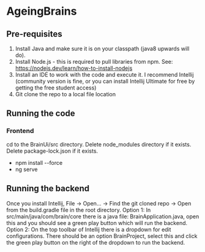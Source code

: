 # AgeingBrains
## Pre-requisites
1. Install Java and make sure it is on your classpath (java8 upwards will do).
2. Install Node.js - this is required to pull libraries from npm. See: https://nodejs.dev/learn/how-to-install-nodejs
3. Install an IDE to work with the code and execute it. I recommend Intellij (community version is fine, or you can install
Intellij Ultimate for free by getting the free student access)
4. Git clone the repo to a local file location

## Running the code
### Frontend
cd to the BrainUi/src directory. Delete node_modules directory if it exists. Delete package-lock.json if it exists.
  - npm install --force
  - ng serve

## Running the backend
Once you install Intellij, File -> Open... -> Find the git cloned repo -> Open from the build.gradle file in the root directory.
Option 1: In src/main/java/com/brain/core there is a java file: BrainApplication.java, open this and you should see a green play button which will
run the backend.
Option 2: On the top toolbar of Intellij there is a dropdown for edit configurations. There should be an option BrainProject, select this
and click the green play button on the right of the dropdown to run the backend.
